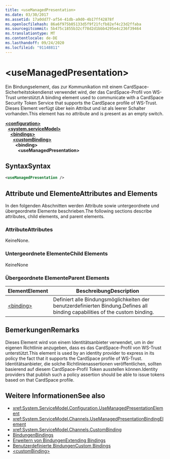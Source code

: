 ```yaml
---
title: <useManagedPresentation>
ms.date: 03/30/2017
ms.assetid: 17a0dd77-af54-41db-a9d0-4b17ff42878f
ms.openlocfilehash: 86a6f975b05133d5f9f21fcfb82ef4c23d2ffaba
ms.sourcegitcommit: 5b475c1855b32cf78d2d1bbb4295e4c236f39464
ms.translationtype: MT
ms.contentlocale: de-DE
ms.lasthandoff: 09/24/2020
ms.locfileid: "91148811"
---
```

# \<useManagedPresentation>

<span data-ttu-id="ee861-101">Ein Bindungselement, das zur Kommunikation mit einem CardSpace-Sicherheitstokendienst verwendet wird, der das CardSpace-Profil von WS-Trust unterstützt.</span><span class="sxs-lookup"><span data-stu-id="ee861-101">A binding element used to communicate with a CardSpace Security Token Service that supports the CardSpace profile of WS-Trust.</span></span> <span data-ttu-id="ee861-102">Dieses Element verfügt über kein Attribut und ist als leerer Schalter vorhanden.</span><span class="sxs-lookup"><span data-stu-id="ee861-102">This element has no attribute and is present as an empty switch.</span></span>  
  
[**\<configuration>**](../configuration-element.md)\
&nbsp;&nbsp;[**\<system.serviceModel>**](system-servicemodel.md)\
&nbsp;&nbsp;&nbsp;&nbsp;[**\<bindings>**](bindings.md)\
&nbsp;&nbsp;&nbsp;&nbsp;&nbsp;&nbsp;[**\<customBinding>**](custombinding.md)\
&nbsp;&nbsp;&nbsp;&nbsp;&nbsp;&nbsp;&nbsp;&nbsp;**\<binding>**\
&nbsp;&nbsp;&nbsp;&nbsp;&nbsp;&nbsp;&nbsp;&nbsp;&nbsp;&nbsp;**\<useManagedPresentation>**  
  
## <a name="syntax"></a><span data-ttu-id="ee861-103">Syntax</span><span class="sxs-lookup"><span data-stu-id="ee861-103">Syntax</span></span>  
  
```xml  
<useManagedPresentation />
```  
  
## <a name="attributes-and-elements"></a><span data-ttu-id="ee861-104">Attribute und Elemente</span><span class="sxs-lookup"><span data-stu-id="ee861-104">Attributes and Elements</span></span>  

 <span data-ttu-id="ee861-105">In den folgenden Abschnitten werden Attribute sowie untergeordnete und übergeordnete Elemente beschrieben.</span><span class="sxs-lookup"><span data-stu-id="ee861-105">The following sections describe attributes, child elements, and parent elements.</span></span>  
  
### <a name="attributes"></a><span data-ttu-id="ee861-106">Attribute</span><span class="sxs-lookup"><span data-stu-id="ee861-106">Attributes</span></span>  

 <span data-ttu-id="ee861-107">Keine</span><span class="sxs-lookup"><span data-stu-id="ee861-107">None.</span></span>  
  
### <a name="child-elements"></a><span data-ttu-id="ee861-108">Untergeordnete Elemente</span><span class="sxs-lookup"><span data-stu-id="ee861-108">Child Elements</span></span>  

 <span data-ttu-id="ee861-109">Keine</span><span class="sxs-lookup"><span data-stu-id="ee861-109">None</span></span>  
  
### <a name="parent-elements"></a><span data-ttu-id="ee861-110">Übergeordnete Elemente</span><span class="sxs-lookup"><span data-stu-id="ee861-110">Parent Elements</span></span>  
  
|<span data-ttu-id="ee861-111">Element</span><span class="sxs-lookup"><span data-stu-id="ee861-111">Element</span></span>|<span data-ttu-id="ee861-112">Beschreibung</span><span class="sxs-lookup"><span data-stu-id="ee861-112">Description</span></span>|  
|-------------|-----------------|  
|[\<binding>](bindings.md)|<span data-ttu-id="ee861-113">Definiert alle Bindungsmöglichkeiten der benutzerdefinierten Bindung.</span><span class="sxs-lookup"><span data-stu-id="ee861-113">Defines all binding capabilities of the custom binding.</span></span>|  
  
## <a name="remarks"></a><span data-ttu-id="ee861-114">Bemerkungen</span><span class="sxs-lookup"><span data-stu-id="ee861-114">Remarks</span></span>  

 <span data-ttu-id="ee861-115">Dieses Element wird von einem Identitätsanbieter verwendet, um in der eigenen Richtlinie anzugeben, dass es das CardSpace-Profil von WS-Trust unterstützt.</span><span class="sxs-lookup"><span data-stu-id="ee861-115">This element is used by an identity provider to express in its policy the fact that it supports the CardSpace profile of WS-Trust.</span></span> <span data-ttu-id="ee861-116">Identitätsanbieter, die solche Richtlinienassertionen veröffentlichen, sollten basierend auf diesem CardSpace-Profil Token ausstellen können.</span><span class="sxs-lookup"><span data-stu-id="ee861-116">Identity providers that publish such a policy assertion should be able to issue tokens based on that CardSpace profile.</span></span>  
  
## <a name="see-also"></a><span data-ttu-id="ee861-117">Weitere Informationen</span><span class="sxs-lookup"><span data-stu-id="ee861-117">See also</span></span>

- <xref:System.ServiceModel.Configuration.UseManagedPresentationElement>
- <xref:System.ServiceModel.Channels.UseManagedPresentationBindingElement>
- <xref:System.ServiceModel.Channels.CustomBinding>
- [<span data-ttu-id="ee861-118">Bindungen</span><span class="sxs-lookup"><span data-stu-id="ee861-118">Bindings</span></span>](../../../wcf/bindings.md)
- [<span data-ttu-id="ee861-119">Erweitern von Bindungen</span><span class="sxs-lookup"><span data-stu-id="ee861-119">Extending Bindings</span></span>](../../../wcf/extending/extending-bindings.md)
- [<span data-ttu-id="ee861-120">Benutzerdefinierte Bindungen</span><span class="sxs-lookup"><span data-stu-id="ee861-120">Custom Bindings</span></span>](../../../wcf/extending/custom-bindings.md)
- [\<customBinding>](custombinding.md)
